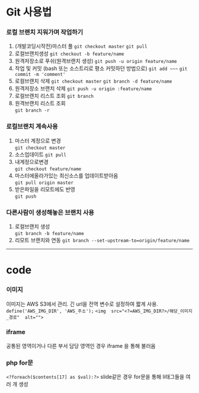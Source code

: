 # Git 사용법

### 로컬 브랜치 지워가며 작업하기

1. (개발코딩시작전)마스터 풀
`git checkout master`
`git pull`
2. 로컬브랜치생성
`git checkout -b feature/name`
3. 원격저장소로 푸쉬(원격브랜치 생성)
`git push -u origin feature/name`
4. 작업 및 커밋 (bash 또는 소스트리로 평소 커밋하던 방법으로)
`git add ~~~`
`git commit -m 'comment'`
5. 로컬브랜치 삭제
`git checkout master`
`git branch -d feature/name`
6. 원격저장소 브랜치 삭제
`git push -u origin :feature/name`
7. 로컬브랜치 리스트 조회
`git branch`
8. 원격브랜치 리스트 조회  
`git branch -r`
  
### 로컬브랜치 계속사용

1. 마스터 계정으로 변경  
`git checkout master`
2. 소스업데이트
`git pull`
3. 내계정으로변경  
`git checkout feature/name`
4. 마스터에올라가있는 최신소스를 업데이트받아옴  
`git pull origin master`
5. 받은파일을 리모트에도 반영  
`git push`
  
### 다른사람이 생성해놓은 브랜치 사용

1. 로컬브랜치 생성  
`git branch -b feature/name`
2. 리모트 브랜치와 연동
`git branch --set-upstream-to=origin/feature/name`

---

# code

### 이미지
이미지는 AWS S3에서 관리.
긴 url을 전역 변수로 설정하여 짧게 사용.
 `define('AWS_IMG_DIR', 'AWS_주소');`
 `<img  src="<?=AWS_IMG_DIR?>/해당_이미지_경로"  alt="">`

### iframe
공통된 영역이거나 다른 부서 담당 영역인 경우 iframe 을 통해 불러옴

### php for문
`<?foreach($contents[17] as $val):?>`
slide같은 경우 for문을 통해 li태그들을 여러 개 생성